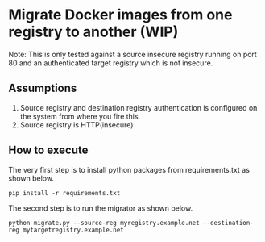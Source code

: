 # Migrate Docker images from one registry to another (WIP)

Note: This is only tested against a source insecure registry running on port 80 and an authenticated target registry which is not insecure.

## Assumptions
1. Source registry and destination registry authentication is configured on the system from where you fire this.
2. Source registry is HTTP(insecure)

## How to execute

The very first step is to install python packages from requirements.txt as shown below. 
```
pip install -r requirements.txt
```

The second step is to run the migrator as shown below. 

```
python migrate.py --source-reg myregistry.example.net --destination-reg mytargetregistry.example.net
```
